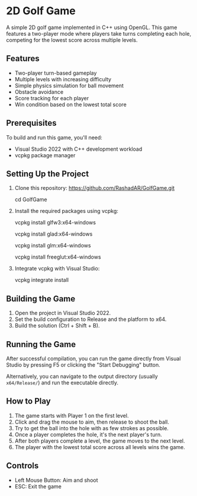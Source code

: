 # 2D Golf Game

A simple 2D golf game implemented in C++ using OpenGL. This game features a two-player mode where players take turns completing each hole, competing for the lowest score across multiple levels.

## Features

- Two-player turn-based gameplay
- Multiple levels with increasing difficulty
- Simple physics simulation for ball movement
- Obstacle avoidance
- Score tracking for each player
- Win condition based on the lowest total score

## Prerequisites

To build and run this game, you'll need:

- Visual Studio 2022 with C++ development workload
- vcpkg package manager

## Setting Up the Project

1. Clone this repository: https://github.com/RashadAR/GolfGame.git

   cd GolfGame
3. Install the required packages using vcpkg:

   vcpkg install glfw3:x64-windows
   
   vcpkg install glad:x64-windows
   
   vcpkg install glm:x64-windows
   
   vcpkg install freeglut:x64-windows
5. Integrate vcpkg with Visual Studio:
   
   vcpkg integrate install

## Building the Game

1. Open the project in Visual Studio 2022.
2. Set the build configuration to Release and the platform to x64.
3. Build the solution (Ctrl + Shift + B).

## Running the Game

After successful compilation, you can run the game directly from Visual Studio by pressing F5 or clicking the "Start Debugging" button.

Alternatively, you can navigate to the output directory (usually `x64/Release/`) and run the executable directly.

## How to Play

1. The game starts with Player 1 on the first level.
2. Click and drag the mouse to aim, then release to shoot the ball.
3. Try to get the ball into the hole with as few strokes as possible.
4. Once a player completes the hole, it's the next player's turn.
5. After both players complete a level, the game moves to the next level.
6. The player with the lowest total score across all levels wins the game.

## Controls

- Left Mouse Button: Aim and shoot
- ESC: Exit the game
